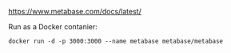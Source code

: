 https://www.metabase.com/docs/latest/

Run as a Docker contanier:
```
docker run -d -p 3000:3000 --name metabase metabase/metabase
```